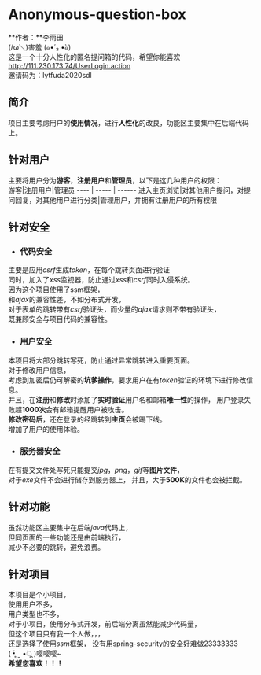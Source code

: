 # Anonymous-question-box
**作者：**李雨田  
(/ω＼)害羞 (๑•́ ₃ •̀๑)  
这是一个十分人性化的匿名提问箱的代码，希望你能喜欢  
http://111.230.173.74/UserLogin.action  
邀请码为：lytfuda2020sdl  
## 简介  
项目主要考虑用户的**使用情况**，进行**人性化**的改良，功能区主要集中在后端代码上。  
## 针对用户
主要将用户分为**游客**，**注册用户**和**管理员**，以下是这几种用户的权限：  
  游客|注册用户|管理员
  ---- | ----- | ------ 
  进入主页浏览|对其他用户提问，对提问回复，对其他用户进行分类|管理用户，并拥有注册用户的所有权限
## 针对安全
 * ### 代码安全
主要是应用*csrf*生成*token*，在每个跳转页面进行验证  
同时，加入了*xss*监视器，防止通过*xss*和*csrf*同时入侵系统。  
因为这个项目使用了ssm框架，  
和*ajax*的兼容性差，不如分布式开发，  
对于表单的跳转带有*csrf*验证头，而少量的*ajax*请求则不带有验证头，  
既兼顾安全与项目代码的兼容性。  
 * ### 用户安全
本项目将大部分跳转写死，防止通过异常跳转进入重要页面。  
对于修改用户信息，  
考虑到加密后仍可解密的**坑爹操作**，要求用户在有*token*验证的环境下进行修改信息。  
并且，在**注册**和**修改**时添加了**实时验证**用户名和邮箱**唯一性**的操作，
用户登录失败超**1000次**会有邮箱提醒用户被攻击。  
**修改密码后**，还在登录的经跳转到**主页**会被踢下线。  
增加了用户的使用体验。
 * ### 服务器安全
在有提交文件处写死只能提交*jpg*，*png*，*gif*等**图片文件**，  
对于*exe*文件不会进行储存到服务器上， 
并且，大于**500K**的文件也会被拦截。  
## 针对功能
虽然功能区主要集中在后端*java*代码上，    
但同页面的一些功能还是由前端执行，  
减少不必要的跳转，避免浪费。  
## 针对项目
本项目是个小项目，  
使用用户不多，  
用户类型也不多，  
对于小项目，使用分布式开发，前后端分离虽然能减少代码量，  
但这个项目只有我一个人做，，，  
还是选择了使用*ssm*框架，
没有用spring-security的安全好难做23333333  
( •̥́ ˍ •̀ू )嘤嘤嘤~  
**希望您喜欢！！！**
